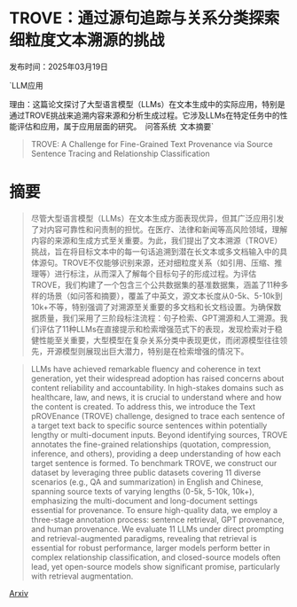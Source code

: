 # TROVE：通过源句追踪与关系分类探索细粒度文本溯源的挑战

发布时间：2025年03月19日

`LLM应用

理由：这篇论文探讨了大型语言模型（LLMs）在文本生成中的实际应用，特别是通过TROVE挑战来追溯内容来源和分析生成过程。它涉及LLMs在特定任务中的性能评估和应用，属于应用层面的研究。` `问答系统` `文本摘要`

> TROVE: A Challenge for Fine-Grained Text Provenance via Source Sentence Tracing and Relationship Classification

# 摘要

> 尽管大型语言模型（LLMs）在文本生成方面表现优异，但其广泛应用引发了对内容可靠性和问责制的担忧。在医疗、法律和新闻等高风险领域，理解内容的来源和生成方式至关重要。为此，我们提出了文本溯源（TROVE）挑战，旨在将目标文本中的每一句话追溯到潜在长文本或多文档输入中的具体源句。TROVE不仅能够识别来源，还对细粒度关系（如引用、压缩、推理等）进行标注，从而深入了解每个目标句子的形成过程。为评估TROVE，我们构建了一个包含三个公共数据集的基准数据集，涵盖了11种多样的场景（如问答和摘要），覆盖了中英文，源文本长度从0-5k、5-10k到10k+不等，特别强调了对溯源至关重要的多文档和长文档设置。为确保数据质量，我们采用了三阶段标注流程：句子检索、GPT溯源和人工溯源。我们评估了11种LLMs在直接提示和检索增强范式下的表现，发现检索对于稳健性能至关重要，大型模型在复杂关系分类中表现更优，而闭源模型往往领先，开源模型则展现出巨大潜力，特别是在检索增强的情况下。

> LLMs have achieved remarkable fluency and coherence in text generation, yet their widespread adoption has raised concerns about content reliability and accountability. In high-stakes domains such as healthcare, law, and news, it is crucial to understand where and how the content is created. To address this, we introduce the Text pROVEnance (TROVE) challenge, designed to trace each sentence of a target text back to specific source sentences within potentially lengthy or multi-document inputs. Beyond identifying sources, TROVE annotates the fine-grained relationships (quotation, compression, inference, and others), providing a deep understanding of how each target sentence is formed. To benchmark TROVE, we construct our dataset by leveraging three public datasets covering 11 diverse scenarios (e.g., QA and summarization) in English and Chinese, spanning source texts of varying lengths (0-5k, 5-10k, 10k+), emphasizing the multi-document and long-document settings essential for provenance. To ensure high-quality data, we employ a three-stage annotation process: sentence retrieval, GPT provenance, and human provenance. We evaluate 11 LLMs under direct prompting and retrieval-augmented paradigms, revealing that retrieval is essential for robust performance, larger models perform better in complex relationship classification, and closed-source models often lead, yet open-source models show significant promise, particularly with retrieval augmentation.

[Arxiv](https://arxiv.org/abs/2503.15289)